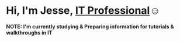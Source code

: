<H1>Hi, I'm Jesse, <a href="https://linkedin.com/in/jesse-gilbert-0b9399265/">IT Professional</a>☺</h1>
<b>NOTE: I'm currently studying & Preparing information for tutorials & walkthroughs in IT<b/>


[linkedin]: https://www.linkedin.com/in/jesse-gilbert-0b9399265/
